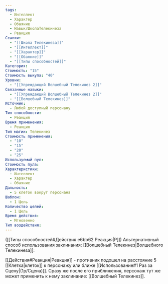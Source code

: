 ```yaml
---
tags:
  - Интеллект
  - Характер
  - Обаяние
  - Навык/ШколаТелекинеза
  - Реакция
Ссылки:
  - "[[Школа Телекинеза]]"
  - "[[Интеллект]]"
  - "[[Характер]]"
  - "[[Обаяние]]"
  - "[[Типы способностей]]"
Категория: 
Стоимость: "15"
Стоимость выкупа: "40"
Уровни:
  - "[[Упреждающий Волшебный Телекинез 2]]"
Связанные навыки:
  - "[[Упреждающий Волшебный Телекинез 2]]"
  - "[[Волшебный Телекинез]]"
Источник:
  - Любой доступный персонажу
Тип способности:
  - Реакция
Время применения:
  - Реакция
Тип магии: Телекинез
Стоимость применения:
  - "10"
  - "15"
  - "20"
  - "25"
Используемый пул: 
Стоимость пула: 
Характеристики:
  - Интеллект
  - Характер
  - Обаяние
Дальность:
  - 5 клеток вокруг персонажа
Шаблон:
  - 1 Цель
Количество целей:
  - 1 Цель
Время действия:
  - Мгновенно
Тип воздействия:
---
```

([[Типы способностей#Действия e6bb62 Реакция|Р]]) Альтернативный способ использования заклинания: [[Волшебный Телекинез|Волшебного Телекинеза]]:

[[Действия#Реакция|Реакция]] - противник подошел на расстояние 5 [[Клетка|клеток]] к персонажу или ближе [[Использование#1 Раз за Сцену|(1р/Сцена)]]. Сразу же после его приближения, персонаж тут же может применить к нему заклинание: [[Волшебный Телекинез]].
